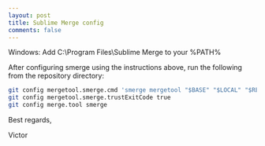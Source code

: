 ```yaml
---
layout: post
title: Sublime Merge config
comments: false
---
```


Windows: Add C:\Program Files\Sublime Merge to your %PATH%

After configuring smerge using the instructions above, run the following from the repository directory:
```bash
git config mergetool.smerge.cmd 'smerge mergetool "$BASE" "$LOCAL" "$REMOTE" -o "$MERGED"'
git config mergetool.smerge.trustExitCode true
git config merge.tool smerge
```

Best regards,

Victor
